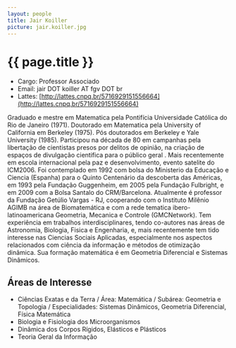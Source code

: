 ```yaml
---
layout: people
title: Jair Koiller
picture: jair.koiller.jpg
---
```


# {{ page.title }}

- Cargo: Professor Associado
- Email: jair DOT koiller AT fgv DOT br
- Lattes: [http://lattes.cnpq.br/5716929151556664](http://lattes.cnpq.br/5716929151556664)

Graduado e mestre em Matematica pela Pontifícia Universidade Católica
do Rio de Janeiro (1971). Doutorado em Matematica pela University of
California em Berkeley (1975). Pós doutorados em Berkeley e Yale
University (1985). Participou na década de 80 em campanhas pela
libertação de cientistas presos por delitos de opinião, na criação de
espaços de divulgação cientifica para o público geral . Mais
recentemente em escola internacional pela paz e desenvolvimento,
evento satelite do ICM2006. Foi contemplado em 1992 com bolsa do
Ministerio da Educação e Ciencia (Espanha) para o Quinto Centenário da
descoberta das Américas, em 1993 pela Fundação Guggenheim, em 2005
pela Fundação Fulbright, e em 2009 com a Bolsa Santalo do
CRM/Barcelona. Atualmente é professor da Fundação Getúlio Vargas - RJ,
cooperando com o Instituto Milênio AGIMB na área de Biomatemática e
com a rede tematica ibero-latinoamericana Geometria, Mecanica e
Controle (GMCNetwork). Tem experiência em trabalhos
interdisciplinares, tendo co-autores nas áreas de Astronomia,
Biologia, Fisica e Engenharia, e, mais recentemente tem tido interesse
nas Ciencias Sociais Aplicadas, especialmente nos aspectos
relacionados com ciência da informação e métodos de otimização
dinâmica. Sua formação matemática é em Geometria Diferencial e
Sistemas Dinâmicos.

## Áreas de Interesse

- Ciências Exatas e da Terra / Área: Matemática / Subárea: Geometria e Topologia / Especialidades: Sistemas Dinâmicos, Geometria Diferencial, Física Matemática
- Biologia e Fisiologia dos Microorganismos
- Dinâmica dos Corpos Rígidos, Elásticos e Plásticos 
- Teoria Geral da Informação

 

